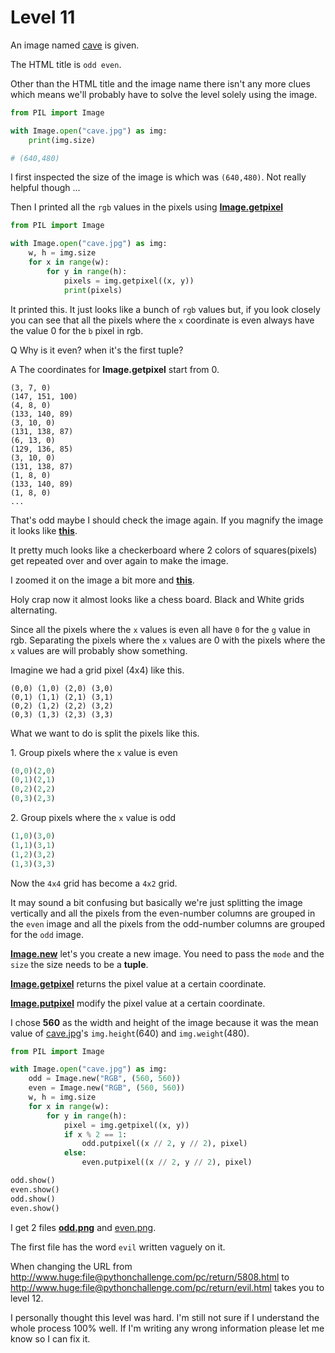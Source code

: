 # Level 11 


An image named [cave](/11/cave.jpg) is given. 


The HTML title is `odd even`.


Other than the HTML title and the image name there isn't any more clues which means we'll probably have to solve the level solely using the image. 


```python
from PIL import Image

with Image.open("cave.jpg") as img:
    print(img.size)

# (640,480)
```


I first inspected the size of the image is which was `(640,480)`. Not really helpful though ...


Then I printed all the `rgb` values in the pixels using **[Image.getpixel](https://pillow.readthedocs.io/en/stable/reference/Image.html#PIL.Image.Image.getpixel)**


```python
from PIL import Image

with Image.open("cave.jpg") as img:
    w, h = img.size
    for x in range(w):
        for y in range(h):
            pixels = img.getpixel((x, y))
            print(pixels)
```


It printed this. It just looks like a bunch of `rgb` values but, if you look closely you can see that all the pixels where the `x` coordinate is even always have the value 0 for the `b` pixel in rgb.  


Q Why is it even? when it's the first tuple? 


A The coordinates for **Image.getpixel** start from 0.

```
(3, 7, 0)
(147, 151, 100)
(4, 8, 0)
(133, 140, 89)
(3, 10, 0)
(131, 138, 87)
(6, 13, 0)
(129, 136, 85)
(3, 10, 0)
(131, 138, 87)
(1, 8, 0)
(133, 140, 89)
(1, 8, 0)
...
```


That's odd maybe I should check the image again. If you magnify the image it looks like **[this](/11/magnified.png)**. 


It pretty much looks like a checkerboard where 2 colors of squares(pixels) get repeated over and over again to make the image. 


I zoomed it on the image a bit more and **[this](/11/mangfied_again.png)**. 


Holy crap now it almost looks like a chess board. Black and White grids alternating.


Since all the pixels where the `x` values is even all have `0` for the `g` value in rgb. Separating the pixels where the `x` values are 0 with the pixels where the `x` values are will probably show something.


Imagine we had a grid pixel (4x4) like this. 


```
(0,0) (1,0) (2,0) (3,0)
(0,1) (1,1) (2,1) (3,1) 
(0,2) (1,2) (2,2) (3,2) 
(0,3) (1,3) (2,3) (3,3) 
```


What we want to do is split the pixels like this. 


1\. Group pixels where the `x` value is even


```python
(0,0)(2,0)
(0,1)(2,1)
(0,2)(2,2)
(0,3)(2,3)
```

2\. Group pixels where the `x` value is odd 


```python
(1,0)(3,0)
(1,1)(3,1) 
(1,2)(3,2)
(1,3)(3,3) 
```

Now the `4x4` grid has become a `4x2` grid. 


It may sound a bit confusing but basically we're just splitting the image vertically and all the pixels from the even-number columns are grouped in the `even` image and all the pixels from the odd-number columns are grouped for the `odd` image. 


**[Image.new](https://pillow.readthedocs.io/en/stable/reference/Image.html#PIL.Image.new)** let's you create a new image. You need to pass the `mode` and the `size` the size needs to be a **tuple**. 


**[Image.getpixel](https://pillow.readthedocs.io/en/stable/reference/Image.html#PIL.Image.Image.getpixel)** returns the pixel value at a certain coordinate. 


**[Image.putpixel](https://pillow.readthedocs.io/en/stable/reference/Image.html#PIL.Image.Image.putpixel)** modify the pixel value at a certain coordinate. 


I chose **560** as the width and height of the image because it was the mean value of [cave.jpg](/11/cave.jpg)'s `img.height`(640) and `img.weight`(480). 


```python
from PIL import Image

with Image.open("cave.jpg") as img:
    odd = Image.new("RGB", (560, 560))
    even = Image.new("RGB", (560, 560))
    w, h = img.size
    for x in range(w):
        for y in range(h):
            pixel = img.getpixel((x, y))
            if x % 2 == 1:
                odd.putpixel((x // 2, y // 2), pixel)
            else:
                even.putpixel((x // 2, y // 2), pixel)

odd.show()
even.show()
odd.show()
even.show()
```

I get 2 files **[odd.png](/11/odd.png)** and [even.png](/11/even.png). 


The first file has the word `evil` written vaguely on it. 


When changing the URL from http://www.huge:file@pythonchallenge.com/pc/return/5808.html to http://www.huge:file@pythonchallenge.com/pc/return/evil.html takes you to level 12.


I personally thought this level was hard. I'm still not sure if I understand the whole process 100% well. If I'm writing any wrong information please let me know so I can fix it. 

